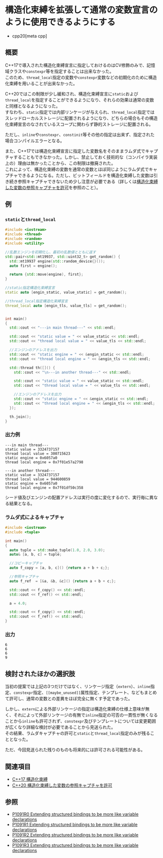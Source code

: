 # 構造化束縛を拡張して通常の変数宣言のように使用できるようにする
* cpp20[meta cpp]

## 概要
C++17で導入された構造化束縛宣言に指定しておけるのはCV修飾のみで、記憶域クラスや`constexpr`等を指定することは出来なかった。  
このため、`thread_local`指定の変数や`constexpr`変数などの初期化のために構造化束縛を用いることが出来なかった。

C++20ではこの制限が少し緩和され、構造化束縛宣言に`static`および`thread_local`を指定することができるようになり、それらの効果は通常の変数と同様となるようになった。  
すなわち、`static`指定では内部リンケージが与えられ、`thread_local`指定ではスレッドローカルストレージに配置されるようになり、どちらの場合もその構造化束縛宣言のなされているスコープに関わらず静的ストレージに配置される。

ただし、`inline`や`constexpr`、`constinit`等その他の指定は出来ず、指定された場合コンパイルエラーとなる。

また、C++17では構造化束縛宣言に指定した変数名をそのままラムダ式でキャプチャすることもできなかった。しかし、禁止しておく技術的な（コンパイラ実装上の）理由は無かったことから、この制限は撤廃された。  
これによって、構造化束縛の変数を通常の変数とほぼ同じようにラムダ式でキャプチャできるようになる。ただし、ビットフィールドを構造化束縛した変数は引き続き参照キャプチャできないため少し注意が必要である（詳しくは[構造化束縛した変数の参照キャプチャを許可](/lang/cpp20/reference_capture_of_structured_bindings.md)を参照のこと）。


## 例

### `static`と`thread_local`

```cpp example
#include <iostream>
#include <thread>
#include <random>
#include <utility>

//乱数エンジンを初期化し、最初の乱数値とともに返す
std::pair<std::mt19937, std::uint32_t> get_random() {
  std::mt19937 engine(std::random_device{}());
  auto first = engine();

  return {std::move(engine), first};
}

//static指定構造化束縛宣言
static auto [engin_static, value_static] = get_random();

//thread_local指定構造化束縛宣言
thread_local auto [engin_tls, value_tls] = get_random();


int main()
{
  std::cout << "---in main thread---" << std::endl;

  std::cout << "static value = " << value_static << std::endl;
  std::cout << "thread local value = " << value_tls << std::endl;

  //エンジンのアドレスを出力
  std::cout << "static engine = " << &engin_static << std::endl;
  std::cout << "thread local engine = " << &engin_tls << std::endl;

  std::thread th([]() {
    std::cout << "\n---in another thread---" << std::endl;

    std::cout << "static value = " << value_static << std::endl;
    std::cout << "thread local value = " << value_tls << std::endl;

    //エンジンのアドレスを出力
    std::cout << "static engine = " << &engin_static << std::endl;
    std::cout << "thread local engine = " << &engin_tls << std::endl;
  });

  th.join();
}
```

### 出力例
```
---in main thread---
static value = 3324737157
thread local value = 300715623
static engine = 0x6057a0
thread local engine = 0x7f01e57a2798

---in another thread---
static value = 3324737157
thread local value = 944600859
static engine = 0x6057a0
thread local engine = 0x7f01df50c358
```

シード値及びエンジンの配置アドレスは実行の度に変化するので、実行毎に異なる結果となる。

### ラムダ式によるキャプチャ
```cpp example
#include <iostream>
#include <tuple>

int main()
{
  auto tuple = std::make_tuple(1.0, 2.0, 3.0);
  auto& [a, b, c] = tuple;

  //コピーキャプチャ
  auto f_copy = [a, b, c]() {return a + b + c;};

  //参照キャプチャ
  auto f_ref  = [&a, &b, &c]() {return a + b + c;};

  std::cout << f_copy() << std::endl;
  std::cout << f_ref() << std::endl;

  a = 4.0;

  std::cout << f_copy() << std::endl;
  std::cout << f_ref() << std::endl;
}
```

### 出力
```
6
6
6
9
```

## 検討されたほかの選択肢

当初の提案では上記の3つだけではなく、リンケージ指定（`extern`）、`inline`指定、`constexpr`指定、`[[maybe_unused]]`属性指定、テンプレート、などもまとめて許可し、通常の変数との差異をほぼ完全に無くす予定であった。

しかし、`extern`による外部リンケージの指定は構造化束縛の仕様上意味が無く、それによって外部リンケージの有無で`inline`指定の可否の一貫性が無くなることから`inline`も許可されず、`constexpr`及びテンプレートについては変更範囲が広くなり詳細な検討が必要であることから見送られた。  
その結果、ラムダキャプチャの許可と`static`と`thread_local`指定のみが残ることとなった。

ただ、今回見送られた残りのものも将来的には許可される可能性がある。

## 関連項目
- [C++17 構造化束縛](/lang/cpp17/structured_bindings.md)
- [C++20 構造化束縛した変数の参照キャプチャを許可](/lang/cpp20/reference_capture_of_structured_bindings.md)


## 参照
- [P1091R0 Extending structured bindings to be more like variable declarations](http://www.open-std.org/jtc1/sc22/wg21/docs/papers/2018/p1091r0.html)
- [P1091R1 Extending structured bindings to be more like variable declarations](http://www.open-std.org/jtc1/sc22/wg21/docs/papers/2018/p1091r1.html)
- [P1091R2 Extending structured bindings to be more like variable declarations](http://www.open-std.org/jtc1/sc22/wg21/docs/papers/2018/p1091r2.html)
- [P1091R3 Extending structured bindings to be more like variable declarations](http://www.open-std.org/jtc1/sc22/wg21/docs/papers/2019/p1091r3.html)
